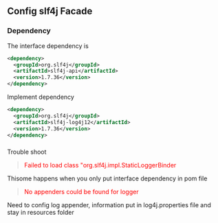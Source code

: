 <style>
r { color: Red }
</style>
## Config slf4j Facade 
### Dependency
The interface dependency is
```xml
<dependency>
  <groupId>org.slf4j</groupId>
  <artifactId>slf4j-api</artifactId>
  <version>1.7.36</version>
</dependency>
```
Implement dependency
```xml
<dependency>
  <groupId>org.slf4j</groupId>
  <artifactId>slf4j-log4j12</artifactId>
  <version>1.7.36</version>
</dependency>
```
###
Trouble shoot
> <r> Failed to load class "org.slf4j.impl.StaticLoggerBinder </r>

Thisome happens when you only put interface dependency in pom file

> <r> No appenders could be found for logger </r>

Need to config log appender, information put in log4j.properties file and stay in resources folder
